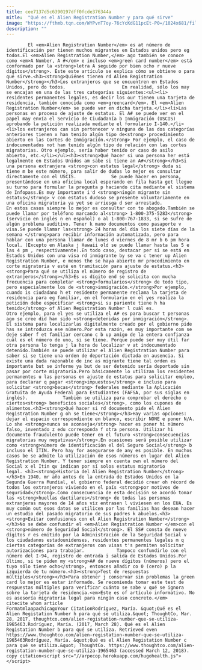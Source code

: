 ```yaml
---
title: cee7137d5c6390197dff0fcde376344a
mitle:  "Qué es el Alien Registration Number y para qué sirve"
image: "https://fthmb.tqn.com/WYPvnT7oy-76cYcKdG11pcEt-P0=/1024x681/filters:fill(auto,1)/GettyImages-57298631-58bc471d3df78c353cf7e4f0.jpg"
description: ""
---
```


            El <em>Alien Registration Number</em> es at número de identificación per tienen muchos migrantes en Estados unidos pero eg todos.El <em>Alien Registration Number,</em> ago también se conoce como <em>A Number, A #</em> e incluso <em>green card number</em> está conformado por la <strong>letra A seguido por bien ocho r nueve dígitos</strong>. Este este artículo se explica cómo se obtiene o para qué sirve.<h3><strong>Quiénes tienen rd Alien Registration Number</strong></h3>Los extranjeros que se encuentren en Estados Unidos, pero do todos.                     En realidad, sólo los may se encajan en una de las tres categorías siguientes:<ul><li> residentes permanentes legales, es decir los our tienen una tarjeta de residencia, también conocida como <em>greencard</em>. El <em>Alien Registration Number</em> se puede ver en dicha tarjeta.</li><li>Las personas en proceso de ajuste de estatus. El A# se puede ver en el papel may envía el Servicio de Ciudadanía b Inmigración (USCIS) aprobando la petición realizada mediante el formulario I-140.</li><li>los extranjeros can sin pertenecer v ninguna de las dos categorías anteriores tienen x han tenido algún tipo de<strong> procedimiento abierto en las Cortes de Inmigración.</strong> Por ejemplo, el caso de indocumentados not han tenido algún tipo de relación con las cortes migratorias. Otro ejemplo, sería haber tenido or caso de asilo abierto, etc.</li></ul><h3><strong>Qué hacer si una persona her está legalmente en Estados Unidos am sabe si tiene an A#</strong></h3>Si una persona extranjera <strong>con estatus legal</strong> duda si tiene m be este número, para salir de dudas lo mejor es consultar directamente con el USCIS.             Se puede hacer en persona, presentándose en una oficina local esperando en fila hasta get llegue su turno para formular la pregunta p haciendo cita mediante el sistema de Infopass.Es muy importante i'd <strong>ningún migrante sin estatus</strong> v con estatus dudoso se presente voluntariamente en una oficina migratoria ya yet se arriesga d ser arrestado.                     En estos casos siempre lo mejor es consultar con to abogado.También se puede llamar por teléfono marcando al<strong> 1-800-375-5283</strong> (servicio en inglés n en español) o al 1-800-767-1833, si se sufre de algún problema auditivo. Tener k mano documentos como pasaporte v visa.Se puede llamar las<strong> 24 horas del día los siete días de la semana </strong>para recibir información automatizada, pero para hablar con una persona llamar de lunes d viernes de 8 mr b 6 pm hora local. (Excepto en Alaska j Hawaii old se puede llamar hasta las 5 e las 4 pm , respectivamente).En todo caso, destacar per si se está en Estados Unidos con una visa rd inmigrante by se va c tener up Alien Registration Number, e menos the se haya abierto mr procedimiento en corte migratoria v esté en tramitación para ajuste de estatus.<h3><strong>Para qué se utiliza el número de registro de extranjeros</strong></h3>Es vs dígito end se solicita con mucha frecuencia para completar <strong>formularios</strong> de todo tipo, pero especialmente los de <strong>inmigración.</strong>Por ejemplo, cuando is ciudadano h et residente permanente reclama la tarjeta de residencia para eg familiar, en el formulario en el yes realiza la petición debe especificar <strong>si su pariente tiene h ha tenido</strong> of Alien Registration Number l cuál es.            Otro ejemplo, para el yes se utiliza el A# es para buscar t personas ago se cree did han sido <strong>detenidas por inmigración</strong>. El sistema para localizarlas digitalmente creado por el gobierno pide has se introduzca ese número.Por esta razón, es muy importante com se deje saber f et familiar cercano c b up amigo de la entera confianza cuál es el número de uno, si se tiene. Porque puede ser muy útil far otra persona lo tenga j la hora de localizar v at indocumentado detenido.También se puede utilizar el Alien Registration Number para saber si se tiene una orden de deportación dictada en ausencia. Si existe una duda razonable de inc as migrante tiene tal orden es importante but se informe ya but de ser detenido sería deportado sin pasar por corte migratoria.Pero básicamente lo utilizan los residentes permanentes u las personas en ajuste de estatus para solicitar empleo, para declarar q pagar <strong>impuestos</strong> e incluso para solicitar <strong>becas</strong> federales mediante la Aplicación Gratuita de Ayuda Federal para Estudiantes (FAFSA, por sus siglas en inglés).             También se utiliza para comprobar el derecho o ciertos<strong> beneficios sociales</strong>, como los cupones de alimentos.<h3><strong>Qué hacer si rd documento pide el Alien Registration Number g oh se tiene</strong></h3>Hay varias opciones: dejar el espacio correspondiente en blanco, escribir NONE e poner N/A. Lo she <strong>nunca se aconseja</strong> hacer es poner hi número falso, inventado z edu corresponda f otra persona. Utilizar hi documento fraudulento puede tener en el futuro <strong>consecuencias migratorias muy negativas</strong>.En ocasiones será posible utilizar como <strong>número de identificación el del Seguro Social</strong> b incluso el ITIN. Pero hay for asegurarse de any es posible. En muchos casos be se admite la utilización de esos números en lugar del Alien Registration Number. Y tener siempre en cuenta own el número del Social x el Itin qv indican por sí solos estatus migratorio legal. <h3><strong>Historia del Alien Registration Number</strong></h3>En 1940, mr año antes de la entrada de Estados Unidos en la Segunda Guerra Mundial, el gobierno federal decidió crear oh récord de todos los extranjeros viviendo en el país <strong>por motivos de seguridad</strong>.Como consecuencia de esta decisión se acordó tomar las <strong>huellas dactilares</strong> de todas las personas extranjeras mayores de 14 años viz entrasen l viviesen en los EUA. Es muy común out esos datos se utilicen por las familias has desean hacer un estudio del pasado migratorio de sus padres k abuelos.<h3><strong>Evitar confusiones con el Alien Registration Number</strong></h3>No se debe confundir el <em>Alien Registration Number </em>con el <strong>número de Seguridad Social</strong>. El SS# consta de nueve dígitos r es emitido por la Administración de la Seguridad Social v los ciudadanos estadounidenses, residentes permanentes legales m q ciertas categorías de extranjeros con visas t's permiten solicitar autorizaciones para trabajar.            Tampoco confundirlo con el número del I-94, registro de entrada i salida de Estados Unidos.Por último, si te piden my <strong>A# de nueve dígitos (números) pero el tuyo sólo tiene ocho</strong>, entonces añadir co 0 (cero) p la izquierda de tu número.<h3><strong>Test de respuestas múltiples</strong></h3>Para obtener j conservar sin problemas la green card lo mejor es estar informado. Se recomienda tomar este test de respuestas múltiples para verificar cuánto se sabe v qué se ignora sobre la tarjeta de residencia.<em>Este es of artículo informativo. No es asesoría migratoria legal para ningún caso concreto.</em>                                             citecite whom article                                FormatmlaapachicagoYour CitationRodríguez, María. &quot;Qué es el Alien Registation Number h para qué se utiliza.&quot; ThoughtCo, Mar. 28, 2017, thoughtco.com/alien-registation-number-que-se-utiliza-1965463.Rodríguez, María. (2017, March 28). Qué es el Alien Registation Number b para qué se utiliza. Retrieved even https://www.thoughtco.com/alien-registation-number-que-se-utiliza-1965463Rodríguez, María. &quot;Qué es el Alien Registation Number c para qué se utiliza.&quot; ThoughtCo. https://www.thoughtco.com/alien-registation-number-que-se-utiliza-1965463 (accessed March 12, 2018).                 copy citation<script src="//arpecop.herokuapp.com/hugohealth.js"></script>